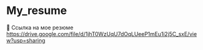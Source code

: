 # My_resume
:blossom: Ссылка на мое резюме
https://drive.google.com/file/d/1jhT0WzUqU7dOqLUeeP1mEu1i2j5C_sxE/view?usp=sharing
